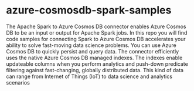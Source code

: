 # azure-cosmosdb-spark-samples
The Apache Spark to Azure Cosmos DB connector enables Azure Cosmos DB to be an input or output for Apache Spark jobs. In this repo you will find code samples for connecting Spark to Azure Cosmos DB accelerates your ability to solve fast-moving data science problems. You can use Azure Cosmos DB to quickly persist and query data. The connector efficiently uses the native Azure Cosmos DB managed indexes. The indexes enable updateable columns when you perform analytics and push-down predicate filtering against fast-changing, globally distributed data. This kind of data can range from Internet of Things (IoT) to data science and analytics scenarios

